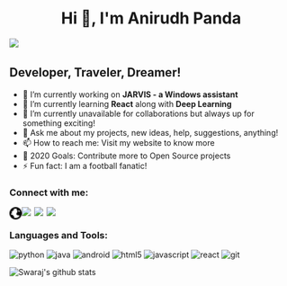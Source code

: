 <h1 align="center">Hi 👋, I'm Anirudh Panda</h1>

![](https://komarev.com/ghpvc/?username=iamspd2&color=brightgreen)

## Developer, Traveler, Dreamer!
- 🔭 I’m currently working on **JARVIS - a Windows assistant**
- 🌱 I’m currently learning **React** along with **Deep Learning**
- 👯 I’m currently unavailable for collaborations but always up for something exciting!
- 💬 Ask me about my projects, new ideas, help, suggestions, anything!
- 📫 How to reach me: Visit my website to know more
- 🥅 2020 Goals: Contribute more to Open Source projects
- ⚡ Fun fact: I am a football fanatic!

### Connect with me:

[<img align="left" width="22px" src="https://raw.githubusercontent.com/iconic/open-iconic/master/svg/globe.svg" />][website]
[<img align="left" width="22px" src="https://cdn.jsdelivr.net/npm/simple-icons@v3/icons/twitter.svg" />][twitter]
[<img align="left" width="22px" src="https://cdn.jsdelivr.net/npm/simple-icons@v3/icons/linkedin.svg" />][linkedin]
[<img align="left" width="22px" src="https://cdn.jsdelivr.net/npm/simple-icons@v3/icons/instagram.svg" />][instagram]

<br />

### Languages and Tools:

<p align="left">
  <img src="https://devicon.dev/devicon.git/icons/python/python-original.svg" alt="python" width="30" height="30"/>
  <img src="https://devicon.dev/devicon.git/icons/java/java-original-wordmark.svg" alt="java" width="30" height="30"/>
  <img src="https://devicon.dev/devicon.git/icons/android/android-original.svg" alt="android" width="30" height="30"/>
  <img src="https://devicon.dev/devicon.git/icons/html5/html5-original-wordmark.svg" alt="html5" width="30" height="30"/>
  <img src="https://devicon.dev/devicon.git/icons/javascript/javascript-original.svg" alt="javascript" width="30" height="30"/>
  <img src="https://devicon.dev/devicon.git/icons/react/react-original.svg" alt="react" width="30" height="30"/>
  <img src="https://www.vectorlogo.zone/logos/git-scm/git-scm-icon.svg" alt="git" width="30" height="30"/>
</p> 

![Swaraj's github stats](https://github-readme-stats.vercel.app/api?username=iamspd2&show_icons=true&theme=yeblu)

[website]: https://iamspd2.github.io/
[twitter]: https://twitter.com/swalaxh
[instagram]: https://instagram.com/swaraj2
[linkedin]: https://www.linkedin.com/in/theswaraj


